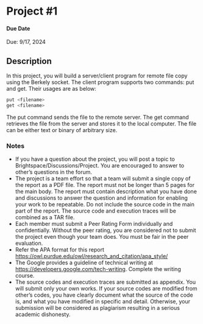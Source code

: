 # Project #1

#### Due Date

Due: 9/17, 2024

## Description

In this project, you will build a server/client program for remote file copy using the Berkely socket. The client program supports two commands: put and get. Their usages are as below:

```bash
put <filename>
get <filename>
```

The put command sends the file to the remote server. The get command retrieves the file from the server and stores it to the local computer.  The file can be either text or binary of arbitrary size. 

### Notes

* If you have a question about the project, you will post a topic to Brightspace/Discussions/Project. You are encouraged to answer to other’s questions in the forum.
* The project is a team effort so that a team will submit a single copy of the report as a PDF file. The report must not be longer than 5 pages for the main body. The report must contain description what you have done and discussions to answer the question and information for enabling your work to be repeatable. Do not include the source code in the main part of the report. The source code and execution traces will be combined as a TAR file. 
* Each member must submit a Peer Rating Form individually and confidentially. Without the peer rating, you are considered not to submit the project even though your team does. You must be fair in the peer evaluation.
* Refer the APA format for this report <https://owl.purdue.edu/owl/research_and_citation/apa_style/>
* The Google provides a guideline of technical writing at <https://developers.google.com/tech-writing>.  Complete the writing course. 
* The source codes and execution traces are submitted as appendix. You will submit only your own works. If your source codes are modified from other’s codes, you have clearly document what the source of the code is, and what you have modified in specific and detail. Otherwise, your submission will be considered as plagiarism resulting in a serious academic dishonesty.